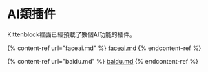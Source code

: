 # AI類插件

Kittenblock裡面已經預載了數個AI功能的插件。

{% content-ref url="faceai.md" %}
[faceai.md](faceai.md)
{% endcontent-ref %}

{% content-ref url="baidu.md" %}
[baidu.md](baidu.md)
{% endcontent-ref %}
